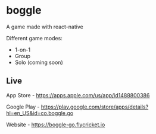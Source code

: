 # boggle

A game made with react-native

Different game modes:
- 1-on-1
- Group
- Solo (coming soon)

## Live

App Store - https://apps.apple.com/us/app/id1488800386

Google Play - https://play.google.com/store/apps/details?hl=en_US&id=co.boggle.go

Website - https://boggle-go.flycricket.io
